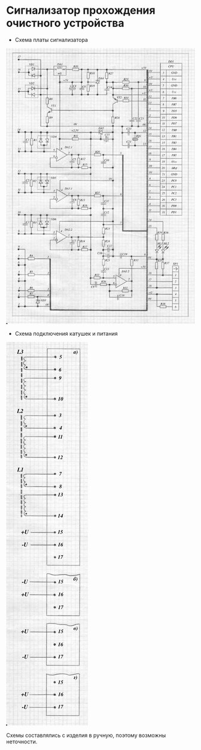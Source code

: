 # Сигнализатор прохождения очистного устройства
 - Схема платы сигнализатора
<img src="main_circuit.jpg" >

 - Схема подключения катушек и питания
<img src="induct_and_power.jpg" >

Схемы составлялись с изделия в ручную, поэтому возможны неточности.
